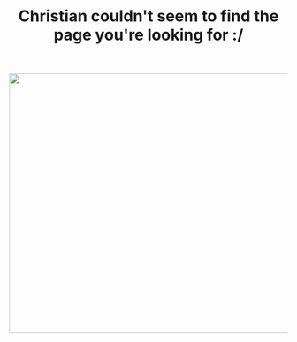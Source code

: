 <html>
  <head>
    <h1><center> Christian couldn't seem to find the page you're looking for :/ </center></h1></head>
<br>
  <br>
  <body>

<img src="https://media.tenor.com/xXl1P1HlpocAAAAC/christian-cage-aew.gif" width="770" height="470" class="center"/>


</body>
</html>
